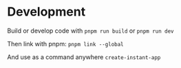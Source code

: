 # Development

Build or develop code with
`pnpm run build` or `pnpm run dev`

Then link with pnpm:
`pnpm link --global`

And use as a command anywhere
`create-instant-app`

